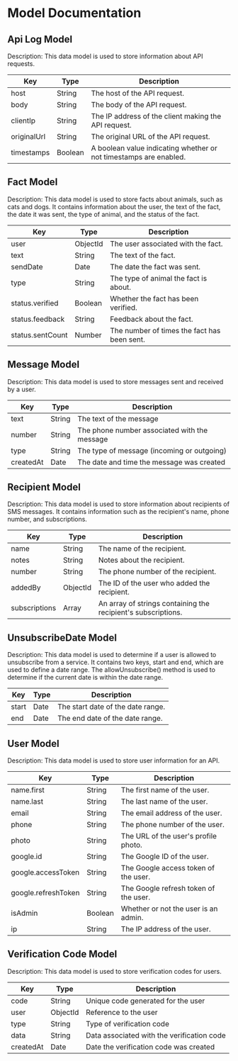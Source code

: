# Model Documentation 

## Api Log Model

Description: This data model is used to store information about API requests.

| Key               | Type          | Description |
| ----------------- | ------------- | ----------- |
| host              | String        | The host of the API request. |
| body              | String        | The body of the API request. |
| clientIp          | String        | The IP address of the client making the API request. |
| originalUrl       | String        | The original URL of the API request. |
| timestamps        | Boolean       | A boolean value indicating whether or not timestamps are enabled. |
## Fact Model

Description: This data model is used to store facts about animals, such as cats and dogs. It contains information about the user, the text of the fact, the date it was sent, the type of animal, and the status of the fact.

| Key               | Type          | Description |
| ----------------- | ------------- | ----------- |
| user              | ObjectId      | The user associated with the fact. |
| text              | String        | The text of the fact. |
| sendDate          | Date          | The date the fact was sent. |
| type              | String        | The type of animal the fact is about. |
| status.verified   | Boolean       | Whether the fact has been verified. |
| status.feedback   | String        | Feedback about the fact. |
| status.sentCount  | Number        | The number of times the fact has been sent. |
## Message Model

Description: This data model is used to store messages sent and received by a user.

| Key               | Type          | Description |
| ----------------- | ------------- | ----------- |
| text              | String        | The text of the message |
| number            | String        | The phone number associated with the message |
| type              | String        | The type of message (incoming or outgoing) |
| createdAt         | Date          | The date and time the message was created |
## Recipient Model

Description: This data model is used to store information about recipients of SMS messages. It contains information such as the recipient's name, phone number, and subscriptions. 

| Key               | Type          | Description |
| ----------------- | ------------- | ----------- |
| name              | String        | The name of the recipient. |
| notes             | String        | Notes about the recipient. |
| number            | String        | The phone number of the recipient. |
| addedBy           | ObjectId      | The ID of the user who added the recipient. |
| subscriptions     | Array         | An array of strings containing the recipient's subscriptions. |
## UnsubscribeDate Model

Description: This data model is used to determine if a user is allowed to unsubscribe from a service. It contains two keys, start and end, which are used to define a date range. The allowUnsubscribe() method is used to determine if the current date is within the date range.

| Key               | Type          | Description |
| ----------------- | ------------- | ----------- |
| start             | Date          | The start date of the date range. |
| end               | Date          | The end date of the date range. |
## User Model

Description: This data model is used to store user information for an API.

| Key               | Type          | Description |
| ----------------- | ------------- | ----------- |
| name.first        | String        | The first name of the user. |
| name.last         | String        | The last name of the user. |
| email             | String        | The email address of the user. |
| phone             | String        | The phone number of the user. |
| photo             | String        | The URL of the user's profile photo. |
| google.id         | String        | The Google ID of the user. |
| google.accessToken| String        | The Google access token of the user. |
| google.refreshToken| String       | The Google refresh token of the user. |
| isAdmin           | Boolean       | Whether or not the user is an admin. |
| ip                | String        | The IP address of the user. |
## Verification Code Model

Description: This data model is used to store verification codes for users.

| Key               | Type          | Description |
| ----------------- | ------------- | ----------- |
| code              | String        | Unique code generated for the user |
| user              | ObjectId      | Reference to the user |
| type              | String        | Type of verification code |
| data              | String        | Data associated with the verification code |
| createdAt         | Date          | Date the verification code was created |